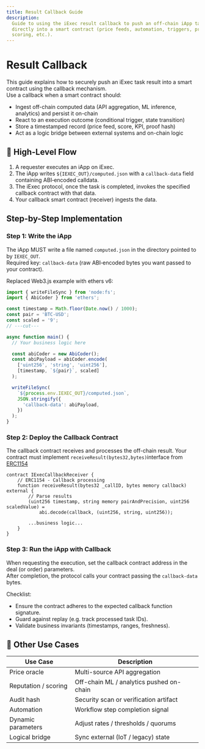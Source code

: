 ```yaml
---
title: Result Callback Guide
description:
  Guide to using the iExec result callback to push an off-chain iApp task result
  directly into a smart contract (price feeds, automation, triggers, proofs,
  scoring, etc.).
---
```


# Result Callback

This guide explains how to securely push an iExec task result into a smart
contract using the callback mechanism.  
Use a callback when a smart contract should:

- Ingest off-chain computed data (API aggregation, ML inference, analytics) and
  persist it on-chain
- React to an execution outcome (conditional trigger, state transition)
- Store a timestamped record (price feed, score, KPI, proof hash)
- Act as a logic bridge between external systems and on-chain logic

## 🧩 High-Level Flow

1. A requester executes an iApp on iExec.
2. The iApp writes `${IEXEC_OUT}/computed.json` with a `callback-data` field
   containing ABI‑encoded calldata.
3. The iExec protocol, once the task is completed, invokes the specified
   callback contract with that data.
4. Your callback smart contract (receiver) ingests the data.

## Step-by-Step Implementation

### Step 1: Write the iApp

The iApp MUST write a file named `computed.json` in the directory pointed to by
`IEXEC_OUT`.  
Required key: `callback-data` (raw ABI‑encoded bytes you want passed to your
contract).

Replaced Web3.js example with ethers v6:

```ts twoslash
import { writeFileSync } from 'node:fs';
import { AbiCoder } from 'ethers';

const timestamp = Math.floor(Date.now() / 1000);
const pair = 'BTC-USD';
const scaled = '9';
// ---cut---

async function main() {
  // Your business logic here

  const abiCoder = new AbiCoder();
  const abiPayload = abiCoder.encode(
    ['uint256', 'string', 'uint256'],
    [timestamp, `${pair}`, scaled]
  );

  writeFileSync(
    `${process.env.IEXEC_OUT}/computed.json`,
    JSON.stringify({
      'callback-data': abiPayload,
    })
  );
}
```

### Step 2: Deploy the Callback Contract

The callback contract receives and processes the off-chain result. Your contract
must implement `receiveResult(bytes32,bytes)`interface from
[ERC1154](https://github.com/iExecBlockchainComputing/iexec-solidity/blob/master/contracts/ERC1154/IERC1154.sol)

```solidity
contract IExecCallbackReceiver {
    // ERC1154 - Callback processing
    function receiveResult(bytes32 _callID, bytes memory callback) external {
        // Parse results
        (uint256 timestamp, string memory pairAndPrecision, uint256 scaledValue) =
            abi.decode(callback, (uint256, string, uint256));

        ...business logic...
    }
}
```

### Step 3: Run the iApp with Callback

When requesting the execution, set the callback contract address in the deal (or
order) parameters.  
After completion, the protocol calls your contract passing the `callback-data`
bytes.

Checklist:

- Ensure the contract adheres to the expected callback function signature.
- Guard against replay (e.g. track processed task IDs).
- Validate business invariants (timestamps, ranges, freshness).

## 🔄 Other Use Cases

| Use Case             | Description                              |
| -------------------- | ---------------------------------------- |
| Price oracle         | Multi-source API aggregation             |
| Reputation / scoring | Off-chain ML / analytics pushed on-chain |
| Audit hash           | Security scan or verification artifact   |
| Automation           | Workflow step completion signal          |
| Dynamic parameters   | Adjust rates / thresholds / quorums      |
| Logical bridge       | Sync external (IoT / legacy) state       |
